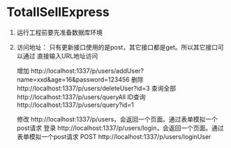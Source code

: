 ﻿# TotallSellExpress
1. 运行工程前要先准备数据库环境

2. 访问地址：
只有更新接口使用的是post，其它接口都是get。所以其它接口可以通过
直接输入URL地址访问

    增加 http://localhost:1337/p/users/addUser?name=xxd&age=16&password=123456
    删除 http://localhost:1337/p/users/deleteUser?id=3
    查询全部 http://localhost:1337/p/users/queryAll
    ID查询 http://localhost:1337/p/users/query?id=1

    修改 http://localhost:1337/p/users，会返回一个页面。通过表单模拟一个post请求
	登录 http://localhost:1337/p/users/login，会返回一个页面。通过表单模拟一个post请求
	POST http://localhost:1337/p/users/loginUser

